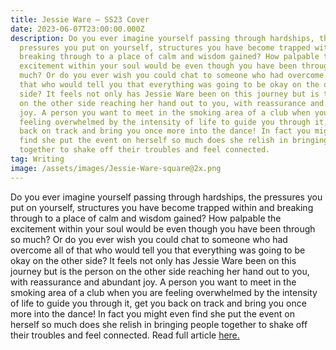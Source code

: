 ```yaml
---
title: Jessie Ware – SS23 Cover
date: 2023-06-07T23:00:00.000Z
description: Do you ever imagine yourself passing through hardships, the
  pressures you put on yourself, structures you have become trapped within and
  breaking through to a place of calm and wisdom gained? How palpable the
  excitement within your soul would be even though you have been through so
  much? Or do you ever wish you could chat to someone who had overcome all of
  that who would tell you that everything was going to be okay on the other
  side? It feels not only has Jessie Ware been on this journey but is the person
  on the other side reaching her hand out to you, with reassurance and abundant
  joy. A person you want to meet in the smoking area of a club when you are
  feeling overwhelmed by the intensity of life to guide you through it, get you
  back on track and bring you once more into the dance! In fact you might even
  find she put the event on herself so much does she relish in bringing people
  together to shake off their troubles and feel connected.
tag: Writing
image: /assets/images/Jessie-Ware-square@2x.png
---
```

Do you ever imagine yourself passing through hardships, the pressures you put on yourself, structures you have become trapped within and breaking through to a place of calm and wisdom gained? How palpable the excitement within your soul would be even though you have been through so much? Or do you ever wish you could chat to someone who had overcome all of that who would tell you that everything was going to be okay on the other side? It feels not only has Jessie Ware been on this journey but is the person on the other side reaching her hand out to you, with reassurance and abundant joy. A person you want to meet in the smoking area of a club when you are feeling overwhelmed by the intensity of life to guide you through it, get you back on track and bring you once more into the dance! In fact you might even find she put the event on herself so much does she relish in bringing people together to shake off their troubles and feel connected. Read full article [here.](https://metalmagazine.eu/post/jessie-ware-2)